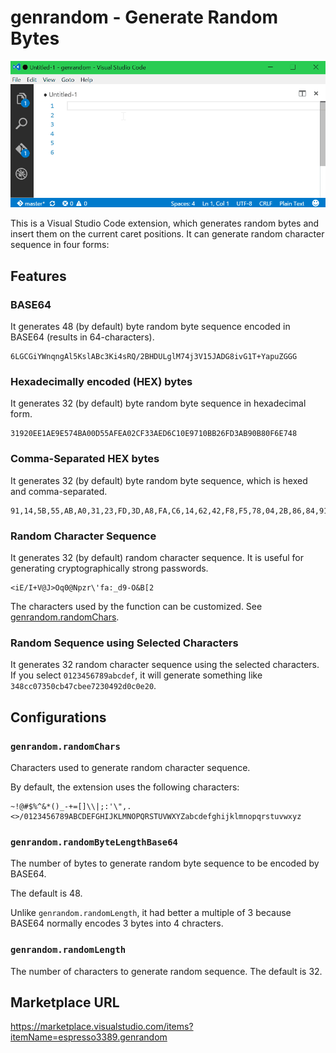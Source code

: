 # genrandom - Generate Random Bytes

![](https://raw.githubusercontent.com/espresso3389/genrandom-vscode/master/images/intro.gif)

This is a Visual Studio Code extension, which generates random bytes and insert them on the current caret positions.
It can generate random character sequence in four forms:

## Features

### BASE64

It generates 48 (by default) byte random byte sequence encoded in BASE64 (results in 64-characters).

```
6LGCGiYWnqngAl5KslABc3Ki4sRQ/2BHDULglM74j3V15JADG8ivG1T+YapuZGGG
```

### Hexadecimally encoded (HEX) bytes

It generates 32 (by default) byte random byte sequence in hexadecimal form.

```
31920EE1AE9E574BA00D55AFEA02CF33AED6C10E9710BB26FD3AB90B80F6E748
```
### Comma-Separated HEX bytes

It generates 32 (by default) byte random byte sequence, which is hexed and comma-separated.

```
91,14,5B,55,AB,A0,31,23,FD,3D,A8,FA,C6,14,62,42,F8,F5,78,04,2B,86,84,91,36,E6,C0,F1,E1,26,5E,1A
```
### Random Character Sequence

It generates 32 (by default) random character sequence.
It is useful for generating cryptographically strong passwords.

```
<iE/I+V@J>Oq0@Npzr\'fa:_d9-O&B[2
```

The characters used by the function can be customized. See [genrandom.randomChars](#randomChars).

### Random Sequence using Selected Characters

It generates 32 random character sequence using the selected characters.
If you select `0123456789abcdef`, it will generate something like `348cc07350cb47cbee7230492d0c0e20`.

## Configurations

### <a name="randomChars"></a>`genrandom.randomChars`

Characters used to generate random character sequence.

By default, the extension uses the following characters:

```
~!@#$%^&*()_-+=[]\\|;:'\",.<>/0123456789ABCDEFGHIJKLMNOPQRSTUVWXYZabcdefghijklmnopqrstuvwxyz
```

### `genrandom.randomByteLengthBase64`

The number of bytes to generate random byte sequence to be encoded by BASE64.

The default is 48.

Unlike `genrandom.randomLength`, it had better a multiple of 3 because BASE64 normally encodes 3 bytes into 4 chracters.

### `genrandom.randomLength`

The number of characters to generate random sequence. The default is 32.

## Marketplace URL
https://marketplace.visualstudio.com/items?itemName=espresso3389.genrandom
